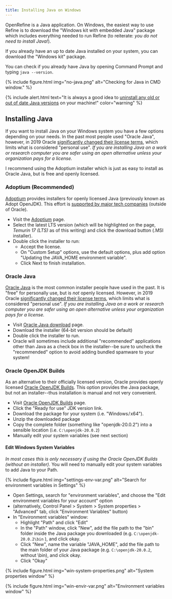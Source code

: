 ```yaml
---
title: Installing Java on Windows
---
```


OpenRefine is a Java application.
On Windows, the easiest way to use Refine is to download the "Windows kit with embedded Java" package which includes everything needed to run Refine (to reiterate: *you do not need to install Java!*). 

If you already have an up to date Java installed on your system, you can download the "Windows kit" package.

You can check if you already have Java by opening Command Prompt and typing `java --version`.

{% include figure.html img="no-java.png" alt="Checking for Java in CMD window." %}

{% include alert.html text="It is always a good idea to [uninstall any old or out of date Java versions](https://java.com/en/download/help/remove_olderversions.html) on your machine!" color="warning" %}

## Installing Java

If you want to install Java on your Windows system you have a few options depending on your needs. 
In the past most people used "Oracle Java", however, in 2019 Oracle [significantly changed their license terms](https://www.oracle.com/java/technologies/javase/jdk-faqs.html), which limits what is considered "personal use". 
*If you are installing Java on a work or research computer you are safer using an open alternative unless your organization pays for a license.*

I recommend using the Adoptium installer which is just as easy to install as Oracle Java, but is free and openly licensed.

### Adoptium (Recommended)

[Adoptium](https://adoptium.net/) provides installers for openly licensed Java (previously known as Adopt OpenJDK). 
This effort is [supported by major tech companies](https://adoptium.net/about/) (outside of Oracle). 

- Visit the [Adoptium](https://adoptium.net/) page.
- Select the latest LTS version (which will be highlighted on the page, *Temurin 17 (LTS)* as of this writing) and click the download button (.MSI installer).
- Double click the installer to run:
    - Accept the license.
    - On "Custom Setup" options, use the default options, plus add option "Updating the JAVA_HOME environment variable".
    - Click Next to finish installation.

### Oracle Java

[Oracle Java](https://java.com/en/download/) is the most common installer people have used in the past.
It is "free" for personally use, but is *not* openly licensed.
However, in 2019 Oracle [significantly changed their license terms](https://www.oracle.com/java/technologies/javase/jdk-faqs.html), which limits what is considered "personal use". 
*If you are installing Java on a work or research computer you are safer using an open alternative unless your organization pays for a license.*

- Visit [Oracle Java download](https://java.com/en/download/) page.
- Download the installer (64-bit version should be default)
- Double click the installer to run.
- Oracle will sometimes include additional "recommended" applications other than Java as a check box in the installer--be sure to uncheck the "recommended" option to avoid adding bundled spamware to your system!

### Oracle OpenJDK Builds

As an alternative to their officially licensed version, Oracle provides openly licensed [Oracle OpenJDK Builds](https://jdk.java.net/).
This option provides the Java package, but not an installer--thus installation is manual and not very convenient.

- Visit [Oracle OpenJDK Builds](https://jdk.java.net/) page.
- Click the "Ready for use" JDK version link.
- Download the package for your system (i.e. "Windows / x64").
- Unzip the downloaded package 
- Copy the complete folder (something like "openjdk-20.0.2") into a sensible location (i.e. `C:\openjdk-20.0.2`)
- Manually edit your system variables (see next section)

#### Edit Windows System Variables

*In most cases this is only necessary if using the Oracle OpenJDK Builds (without an installer).* 
You will need to manually edit your system variables to add Java to your Path. 

{% include figure.html img="settings-env-var.png" alt="Search for environment variables in Settings" %}

- Open Settings, search for "environment variables", and choose the "Edit environment variables for your account" option
- (alternatively, Control Panel > System > System properties > "Advanced" tab, click "Environment Variables" button)
- In "Environment variables" window: 
    - Highlight "Path" and click "Edit"
    - In the "Path" window, click "New", add the file path to the "bin" folder inside the Java package you downloaded (e.g. `C:\openjdk-20.0.2\bin` ), and click okay.
    - Click "New", name the variable "JAVA_HOME", add the file path to the main folder of your Java package (e.g. `C:\openjdk-20.0.2`, without \bin), and click okay.
    - Click "Okay"

{% include figure.html img="win-system-properties.png" alt="System properties window" %}

{% include figure.html img="win-envir-var.png" alt="Environment variables window" %}

